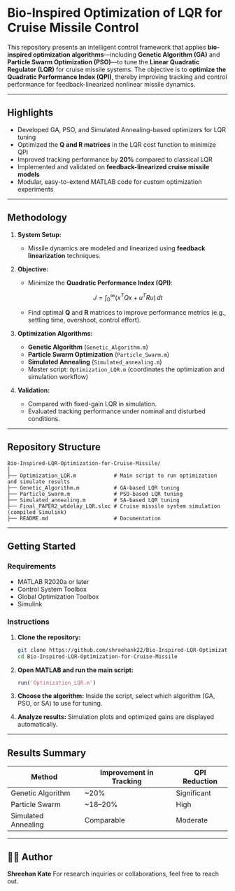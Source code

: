 
# Bio-Inspired Optimization of LQR for Cruise Missile Control

This repository presents an intelligent control framework that applies **bio-inspired optimization algorithms**—including **Genetic Algorithm (GA)** and **Particle Swarm Optimization (PSO)**—to tune the **Linear Quadratic Regulator (LQR)** for cruise missile systems. The objective is to **optimize the Quadratic Performance Index (QPI)**, thereby improving tracking and control performance for feedback-linearized nonlinear missile dynamics.

---

## Highlights

*  Developed GA, PSO, and Simulated Annealing-based optimizers for LQR tuning
*  Optimized the **Q and R matrices** in the LQR cost function to minimize QPI
*  Improved tracking performance by **20%** compared to classical LQR
*  Implemented and validated on **feedback-linearized cruise missile models**
*  Modular, easy-to-extend MATLAB code for custom optimization experiments

---

##  Methodology

1. **System Setup:**

   * Missile dynamics are modeled and linearized using **feedback linearization** techniques.

2. **Objective:**

   * Minimize the **Quadratic Performance Index (QPI)**:

     $$
     J = \int_0^\infty (x^T Q x + u^T R u)\, dt
     $$
   * Find optimal **Q** and **R** matrices to improve performance metrics (e.g., settling time, overshoot, control effort).

3. **Optimization Algorithms:**

   * **Genetic Algorithm** (`Genetic_Algorithm.m`)
   * **Particle Swarm Optimization** (`Particle_Swarm.m`)
   * **Simulated Annealing** (`Simulated_annealing.m`)
   * Master script: `Optimization_LQR.m` (coordinates the optimization and simulation workflow)

4. **Validation:**

   * Compared with fixed-gain LQR in simulation.
   * Evaluated tracking performance under nominal and disturbed conditions.

---

##  Repository Structure

```
Bio-Inspired-LQR-Optimization-for-Cruise-Missile/
│
├── Optimization_LQR.m            # Main script to run optimization and simulate results
├── Genetic_Algorithm.m           # GA-based LQR tuning
├── Particle_Swarm.m              # PSO-based LQR tuning
├── Simulated_annealing.m         # SA-based LQR tuning
├── Final_PAPER2_wtdelay_LQR.slxc # Cruise missile system simulation (compiled Simulink)
├── README.md                     # Documentation
```

---

## Getting Started

### Requirements

* MATLAB R2020a or later
* Control System Toolbox
* Global Optimization Toolbox
* Simulink

### Instructions

1. **Clone the repository:**

   ```bash
   git clone https://github.com/shreehank22/Bio-Inspired-LQR-Optimization-for-Cruise-Missile.git
   cd Bio-Inspired-LQR-Optimization-for-Cruise-Missile
   ```

2. **Open MATLAB and run the main script:**

   ```matlab
   run('Optimization_LQR.m')
   ```

3. **Choose the algorithm:** Inside the script, select which algorithm (GA, PSO, or SA) to use for tuning.

4. **Analyze results:** Simulation plots and optimized gains are displayed automatically.

---

##  Results Summary

| Method              | Improvement in Tracking | QPI Reduction |
| ------------------- | ----------------------- | ------------- |
| Genetic Algorithm   |  \~20%                 | Significant   |
| Particle Swarm      |  \~18–20%              | High          |
| Simulated Annealing |  Comparable            | Moderate      |

---

## 👨‍💻 Author

**Shreehan Kate**
For research inquiries or collaborations, feel free to reach out.



